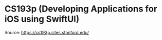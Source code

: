 # CS193p (Developing Applications for iOS using SwiftUI)

Source: https://cs193p.sites.stanford.edu/